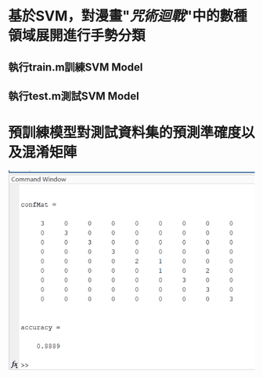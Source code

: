 # 基於SVM，對漫畫"*咒術迴戰*"中的數種領域展開進行手勢分類
## 執行train.m訓練SVM Model
## 執行test.m測試SVM Model
# 預訓練模型對測試資料集的預測準確度以及混淆矩陣
![](result/confMat_accuracy.png)
